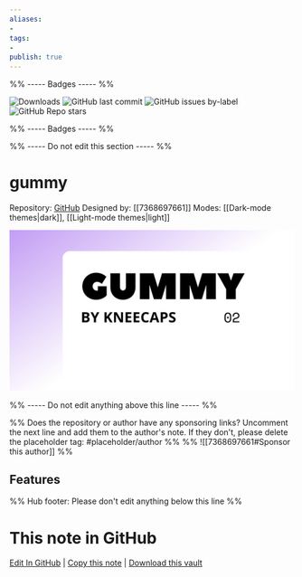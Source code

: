 ```yaml
---
aliases:
- 
tags: 
- 
publish: true
---
```


%% ----- Badges ----- %%

![Downloads](https://img.shields.io/badge/downloads-1150-573E7A?style=for-the-badge&logo=)
![GitHub last commit](https://img.shields.io/github/last-commit/7368697661/gummy?color=573E7A&label=last%20update&logo=github&style=for-the-badge)
![GitHub issues by-label](https://img.shields.io/github/issues/7368697661/gummy/help%20wanted?color=573E7A&logo=github&style=for-the-badge) 
![GitHub Repo stars](https://img.shields.io/github/stars/7368697661/gummy?color=573E7A&logo=github&style=for-the-badge)

%% ----- Badges ----- %%

%% ----- Do not edit this section ----- %%

# gummy

Repository: [GitHub](https://github.com/7368697661/gummy)
Designed by: [[7368697661]]
Modes: [[Dark-mode themes|dark]], [[Light-mode themes|light]]



![screenshot](https://github.com/7368697661/gummy/raw/HEAD/preview_thumb.png)

%% ----- Do not edit anything above this line ----- %% 

%% Does the repository or author have any sponsoring links? Uncomment the next line and add them to the author's note. If they don't, please delete the placeholder tag: #placeholder/author %%
%% ![[7368697661#Sponsor this author]] %%


## Features



%% Hub footer: Please don't edit anything below this line %%

# This note in GitHub

<span class="git-footer">[Edit In GitHub](https://github.dev/obsidian-community/obsidian-hub/blob/main/02%20-%20Community%20Expansions/02.05%20All%20Community%20Expansions/Themes/gummy.md "git-hub-edit-note") | [Copy this note](https://raw.githubusercontent.com/obsidian-community/obsidian-hub/main/02%20-%20Community%20Expansions/02.05%20All%20Community%20Expansions/Themes/gummy.md "git-hub-copy-note") | [Download this vault](https://github.com/obsidian-community/obsidian-hub/archive/refs/heads/main.zip "git-hub-download-vault") </span>
